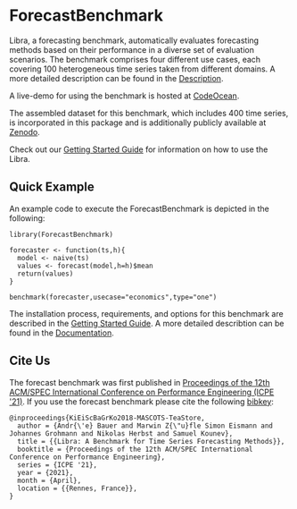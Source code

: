 # ForecastBenchmark

Libra, a forecasting benchmark, automatically evaluates forecasting methods based on their performance in a diverse set of evaluation scenarios. The benchmark comprises four different use cases, each covering 100 heterogeneous time series taken from different domains. A more detailed description can be found in the [Description](documentation/DESCRIPTION.md).

A live-demo for using the benchmark is hosted at [CodeOcean](https://doi.org/10.24433/CO.3240518.v1). 

The assembled dataset for this benchmark, which includes 400 time series, is incorporated in this package and is additionally publicly available at [Zenodo](http://doi.org/10.5281/zenodo.4399959).

Check out our [Getting Started Guide](GET_STARTED.md) for information on how to use the Libra.

## Quick Example
An example code to execute the ForecastBenchmark is depicted in the following:
```
library(ForecastBenchmark)

forecaster <- function(ts,h){
  model <- naive(ts)
  values <- forecast(model,h=h)$mean
  return(values)
}

benchmark(forecaster,usecase="economics",type="one")
```

The installation process, requirements, and options for this benchmark are described in the [Getting Started Guide](GET_STARTED.md). A more detailed describtion can be found in the [Documentation](documentation/DOCUMENTATION.md).

## Cite Us

The forecast benchmark was first published in [Proceedings of the 12th ACM/SPEC International Conference on Performance Engineering (ICPE '21)](https://dl.acm.org/doi/abs/10.1145/3427921.3450241). If you use the forecast benchmark please cite the following [bibkey](CITE.md):

	@inproceedings{KiEiScBaGrKo2018-MASCOTS-TeaStore,
      author = {Andr{\'e} Bauer and Marwin Z{\"u}fle Simon Eismann and Johannes Grohmann and Nikolas Herbst and Samuel Kounev},
      title = {{Libra: A Benchmark for Time Series Forecasting Methods}},
      booktitle = {Proceedings of the 12th ACM/SPEC International Conference on Performance Engineering},
      series = {ICPE '21},
      year = {2021},
      month = {April},
      location = {{Rennes, France}},
    }





